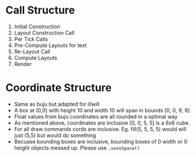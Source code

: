 # Call Structure
1. Initial Construction
2. Layout Construction Call
3. Per Tick Calls
  1. Pre-Compute Layouts for text
  2. Re-Layout Call
  3. Compute Layouts
  4. Render


# Coordinate Structure
* Same as buju but adapted for illwill
* A box at (0,0) with height 10 and width 10 will span in bounds [0, 0, 9, 9]
* Float values from buju coordinates are all rounded in a optimal way
* As mentioned above, coordinates are inclusive [0, 0, 5, 5] is a 6x6 cube.
* For all draw commands cords are inclusive. Eg. fill(5, 5, 5, 5) would will just (5,5) but would do something
* Becuase bounding boxes are inclusive, bounding boxes of 0 width or 0 height objects messed up. Please use `.usesSpace()`